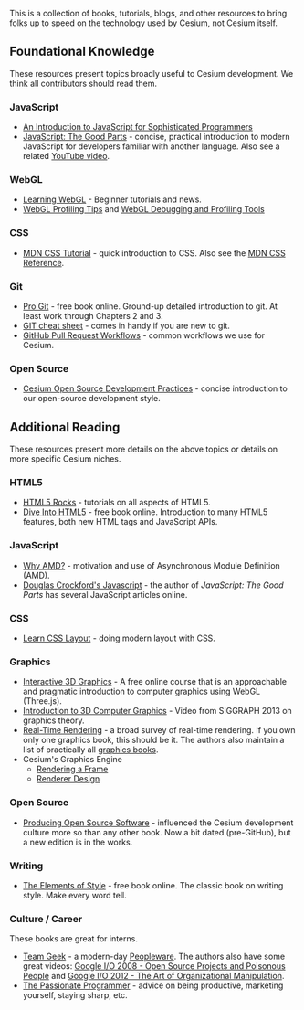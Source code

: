 This is a collection of books, tutorials, blogs, and other resources to bring folks up to speed on the technology used by Cesium, not Cesium itself.

## Foundational Knowledge

These resources present topics broadly useful to Cesium development.  We think all contributors should read them.

### JavaScript

* [An Introduction to JavaScript for Sophisticated Programmers](http://casual-effects.blogspot.com/2014/01/an-introduction-to-javascript-for.html)
* [JavaScript: The Good Parts](http://shop.oreilly.com/product/9780596517748.do) - concise, practical introduction to modern JavaScript for developers familiar with another language.  Also see a related [YouTube video](http://www.youtube.com/watch?v=hQVTIJBZook).

### WebGL

* [Learning WebGL](http://learningwebgl.com/blog/) - Beginner tutorials and news.
* [WebGL Profiling Tips](http://cesiumjs.org/2014/12/01/WebGL-Profiling-Tips/) and [WebGL Debugging and Profiling Tools](http://www.realtimerendering.com/blog/)

### CSS

* [MDN CSS Tutorial](https://developer.mozilla.org/en-US/docs/CSS/Getting_Started) - quick introduction to CSS.  Also see the [MDN CSS Reference](https://developer.mozilla.org/en-US/docs/CSS/CSS_Reference).

### Git

* [Pro Git](http://git-scm.com/book) - free book online.  Ground-up detailed introduction to git.  At least work through Chapters 2 and 3.
* [GIT cheat sheet](https://github.com/AlexZeitler/gitcheatsheet) - comes in handy if you are new to git.
* [GitHub Pull Request Workflows](http://cesiumjs.org/2013/10/08/GitHub-Pull-Request-Workflows/) - common workflows we use for Cesium.

### Open Source

* [Cesium Open Source Development Practices](http://cesiumjs.org/2012/11/14/Open-Source-Development-Practices/) - concise introduction to our open-source development style.

## Additional Reading

These resources present more details on the above topics or details on more specific Cesium niches.

### HTML5

* [HTML5 Rocks](http://www.html5rocks.com/) - tutorials on all aspects of HTML5.
* [Dive Into HTML5](http://diveintohtml5.info/) - free book online.  Introduction to many HTML5 features, both new HTML tags and JavaScript APIs.

### JavaScript

* [Why AMD?](http://requirejs.org/docs/whyamd.html) -  motivation and use of Asynchronous Module Definition (AMD). 
* [Douglas Crockford's Javascript](http://javascript.crockford.com/) - the author of _JavaScript: The Good Parts_ has several JavaScript articles online.

### CSS

* [Learn CSS Layout](http://learnlayout.com/toc.html) - doing modern layout with CSS.

### Graphics

* [Interactive 3D Graphics](https://www.udacity.com/course/cs291) - A free online course that is an approachable and pragmatic introduction to computer graphics using WebGL (Three.js).
* [Introduction to 3D Computer Graphics](https://www.youtube.com/watch?v=zxQjlIViRBE) - Video from SIGGRAPH 2013 on graphics theory.
* [Real-Time Rendering](http://www.realtimerendering.com/) - a broad survey of real-time rendering.  If you own only one graphics book, this should be it.  The authors also maintain a list of practically all [graphics books](http://www.realtimerendering.com/books.html).
* Cesium's Graphics Engine
   * [Rendering a Frame](http://cesiumjs.org/2015/05/14/Graphics-Tech-in-Cesium/)
   * [Renderer Design](http://cesiumjs.org/2015/05/15/Graphics-Tech-in-Cesium-Architecture/)

### Open Source

* [Producing Open Source Software](http://producingoss.com/) - influenced the Cesium development culture more so than any other book.  Now a bit dated (pre-GitHub), but a new edition is in the works.

### Writing

* [The Elements of Style](http://www.bartleby.com/141/) - free book online.  The classic book on writing style.  Make every word tell.

### Culture / Career

These books are great for interns.

* [Team Geek](http://shop.oreilly.com/product/0636920018025.do) - a modern-day [Peopleware](http://en.wikipedia.org/wiki/Peopleware:_Productive_Projects_and_Teams).  The authors also have some great videos: [Google I/O 2008 - Open Source Projects and Poisonous People](http://www.youtube.com/watch?v=-F-3E8pyjFo) and [Google I/O 2012 - The Art of Organizational Manipulation](http://www.youtube.com/watch?v=OTCuYzAw31Y).
* [The Passionate Programmer](http://pragprog.com/book/cfcar2/the-passionate-programmer) - advice on being productive, marketing yourself, staying sharp, etc. 